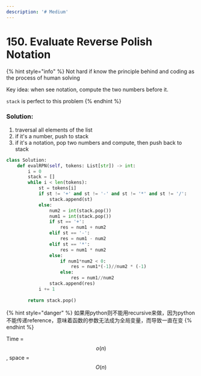 ```yaml
---
description: '# Medium'
---
```


# 150. Evaluate Reverse Polish Notation

{% hint style="info" %}
Not hard if know the principle behind and coding as the process of human solving

Key idea: when see notation, compute the two numbers before it. 

`stack` is perfect to this problem
{% endhint %}

### Solution:

1. traversal all elements of the list
2. if it's a number, push to stack
3. if it's a notation, pop two numbers and compute, then push back to stack

```python
class Solution:
    def evalRPN(self, tokens: List[str]) -> int:      
        i = 0
        stack = []
        while i < len(tokens):
            st = tokens[i]
            if st != '+' and st != '-' and st != '*' and st != '/':
                stack.append(st)
            else:
                num2 = int(stack.pop())
                num1 = int(stack.pop())
                if st == '+':
                    res = num1 + num2
                elif st == '-':
                    res = num1 - num2
                elif st == '*':
                    res = num1 * num2
                else:
                    if num1*num2 < 0:
                        res = num1*(-1)//num2 * (-1)
                    else:
                        res = num1//num2
                stack.append(res)
            i += 1
        
        return stack.pop()
```

{% hint style="danger" %}
如果用python则不能用recursive来做，因为python不能传递reference，意味着函数的参数无法成为全局变量，而导致一直在变
{% endhint %}

Time = $$o(n)$$ , space = $$O(n)$$ 

